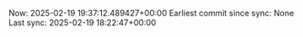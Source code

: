Now: 2025-02-19 19:37:12.489427+00:00 Earliest commit since sync: None Last sync: 2025-02-19 18:22:47+00:00
